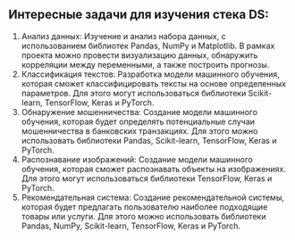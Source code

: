 ## Интересные задачи для изучения стека DS:

1. Анализ данных: Изучение и анализ набора данных, с использованием библиотек Pandas, NumPy и Matplotlib. В рамках проекта можно провести визуализацию данных, обнаружить корреляции между переменными, а также построить прогнозы.
2. Классификация текстов: Разработка модели машинного обучения, которая сможет классифицировать тексты на основе определенных параметров. Для этого могут использоваться библиотеки Scikit-learn, TensorFlow, Keras и PyTorch.
3. Обнаружение мошенничества: Создание модели машинного обучения, которая будет определять потенциальные случаи мошенничества в банковских транзакциях. Для этого можно использовать библиотеки Pandas, Scikit-learn, TensorFlow, Keras и PyTorch.
4. Распознавание изображений: Создание модели машинного обучения, которая сможет распознавать объекты на изображениях. Для этого могут использоваться библиотеки TensorFlow, Keras и PyTorch.
5. Рекомендательная система: Создание рекомендательной системы, которая будет предлагать пользователю наиболее подходящие товары или услуги. Для этого можно использовать библиотеки Pandas, NumPy, Scikit-learn, TensorFlow, Keras и PyTorch.